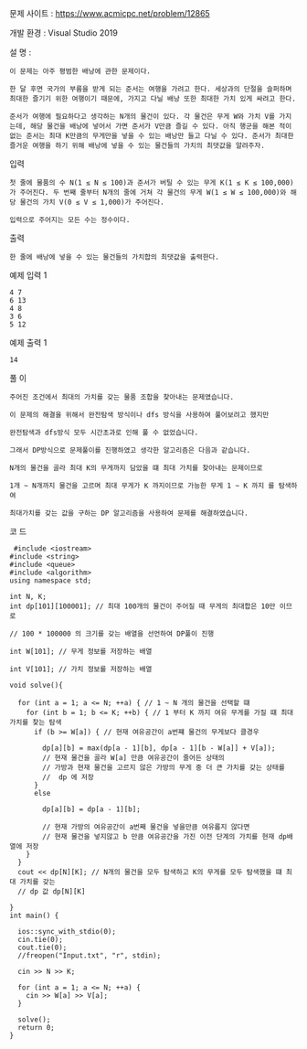 문제 사이트 : https://www.acmicpc.net/problem/12865

개발 환경 : Visual Studio 2019

설 명 :

    이 문제는 아주 평범한 배낭에 관한 문제이다.

    한 달 후면 국가의 부름을 받게 되는 준서는 여행을 가려고 한다. 세상과의 단절을 슬퍼하며 최대한 즐기기 위한 여행이기 때문에, 가지고 다닐 배낭 또한 최대한 가치 있게 싸려고 한다.

    준서가 여행에 필요하다고 생각하는 N개의 물건이 있다. 각 물건은 무게 W와 가치 V를 가지는데, 해당 물건을 배낭에 넣어서 가면 준서가 V만큼 즐길 수 있다. 아직 행군을 해본 적이 없는 준서는 최대 K만큼의 무게만을 넣을 수 있는 배낭만 들고 다닐 수 있다. 준서가 최대한 즐거운 여행을 하기 위해 배낭에 넣을 수 있는 물건들의 가치의 최댓값을 알려주자.

입력

    첫 줄에 물품의 수 N(1 ≤ N ≤ 100)과 준서가 버틸 수 있는 무게 K(1 ≤ K ≤ 100,000)가 주어진다. 두 번째 줄부터 N개의 줄에 거쳐 각 물건의 무게 W(1 ≤ W ≤ 100,000)와 해당 물건의 가치 V(0 ≤ V ≤ 1,000)가 주어진다.

    입력으로 주어지는 모든 수는 정수이다.

출력

    한 줄에 배낭에 넣을 수 있는 물건들의 가치합의 최댓값을 출력한다.

예제 입력 1 

    4 7
    6 13
    4 8
    3 6
    5 12

예제 출력 1 

    14
    
풀 이

    주어진 조건에서 최대의 가치를 갖는 물품 조합을 찾아내는 문제였습니다.
    
    이 문제의 해결을 위해서 완전탐색 방식이나 dfs 방식을 사용하여 풀어보려고 했지만
    
    완전탐색과 dfs방식 모두 시간초과로 인해 풀 수 없었습니다.
    
    그래서 DP방식으로 문제풀이를 진행하였고 생각한 알고리즘은 다음과 같습니다.
    
    N개의 물건을 골라 최대 K의 무게까지 담았을 떄 최대 가치를 찾아내는 문제이므로
    
    1개 ~ N개까지 물건을 고르며 최대 무게가 K 까지이므로 가능한 무게 1 ~ K 까지 를 탐색하여
    
    최대가치를 갖는 값을 구하는 DP 알고리즘을 사용하여 문제를 해결하였습니다. 
    
 코 드 
 
 
     #include <iostream>
    #include <string>
    #include <queue>
    #include <algorithm>
    using namespace std;

    int N, K;
    int dp[101][100001]; // 최대 100개의 물건이 주어질 때 무게의 최대합은 10만 이므로
    
    // 100 * 100000 의 크기를 갖는 배열을 선언하여 DP풀이 진행
    
    int W[101]; // 무게 정보를 저장하는 배열
    
    int V[101]; // 가치 정보를 저장하는 배열

    void solve(){

      for (int a = 1; a <= N; ++a) { // 1 ~ N 개의 물건을 선택할 떄 
        for (int b = 1; b <= K; ++b) { // 1 부터 K 까지 여유 무게를 가질 떄 최대 가치를 찾는 탐색
          if (b >= W[a]) { // 현재 여유공간이 a번쨰 물건의 무게보다 클경우
          
            dp[a][b] = max(dp[a - 1][b], dp[a - 1][b - W[a]] + V[a]);
            // 현재 물건을 골라 W[a] 만큼 여유공간이 줄어든 상태의
            // 가방과 현재 물건을 고르지 않은 가방의 무게 중 더 큰 가치를 갖는 상태를
            //  dp 에 저장
          }
          else
          
            dp[a][b] = dp[a - 1][b];
            
            // 현재 가방의 여유공간이 a번째 물건을 넣을만큼 여유롭지 않다면
            // 현재 물건을 넣지않고 b 만큼 여유공간을 가진 이전 단계의 가치를 현재 dp배열에 저장
        }
      }
      cout << dp[N][K]; // N개의 물건을 모두 탐색하고 K의 무게를 모두 탐색했을 떄 최대 가치를 갖는
      // dp 값 dp[N][K]

    }
    int main() {

      ios::sync_with_stdio(0);
      cin.tie(0);
      cout.tie(0);
      //freopen("Input.txt", "r", stdin);

      cin >> N >> K;

      for (int a = 1; a <= N; ++a) {
        cin >> W[a] >> V[a];
      }

      solve();
      return 0;
    }
